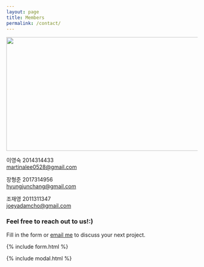 ```yaml
---
layout: page
title: Members
permalink: /contact/
---
```


<img src ="{{site.url}}/assets/img/team_pic.png" width="600" height="300">



이영숙 2014314433 <br>
martinalee0528@gmail.com

장형준 2017314956 <br>
hyungjunchang@gmail.com

조재영 2011311347 <br>
joeyadamcho@gmail.com


### Feel free to reach out to us!:)

Fill in the form or [email me](mailto:{{site.email}}) to discuss your next project.

{% include form.html %}

{% include modal.html %}
